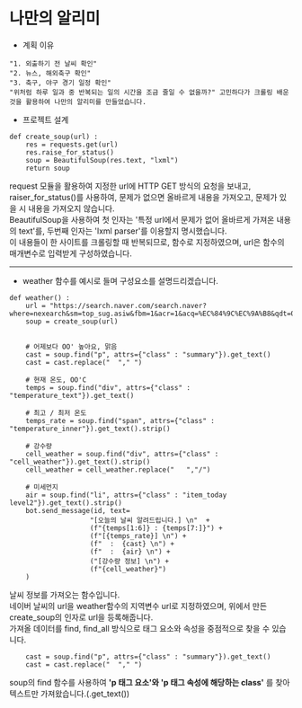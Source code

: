 # 나만의 알리미

- 계획 이유
```
"1. 외출하기 전 날씨 확인"
"2. 뉴스, 해외축구 확인"
"3. 축구, 야구 경기 일정 확인"
"위처럼 하루 일과 중 반복되는 일의 시간을 조금 줄일 수 없을까?" 고민하다가 크롤링 배운 것을 활용하여 나만의 알리미를 만들었습니다.
```
  
- 프로젝트 설계
```
def create_soup(url) :
    res = requests.get(url)
    res.raise_for_status()
    soup = BeautifulSoup(res.text, "lxml")
    return soup
```
request 모듈을 활용하여 지정한 url에 HTTP GET 방식의 요청을 보내고,    
raiser_for_status()를 사용하여, 문제가 없으면 올바르게 내용을 가져오고, 문제가 있을 시 내용을 가져오지 않습니다.   
BeautifulSoup을 사용하여 첫 인자는 '특정 url에서 문제가 없어 올바르게 가져온 내용의 text'를, 두번째 인자는 'lxml parser'를 이용할지 명시했습니다.   
이 내용들이 한 사이트를 크롤링할 때 반복되므로, 함수로 지정하였으며, url은 함수의 매개변수로 입력받게 구성하였습니다.    

<hr>

- weather 함수를 예시로 들며 구성요소를 설명드리겠습니다.   

```
def weather() :
    url = "https://search.naver.com/search.naver?where=nexearch&sm=top_sug.asiw&fbm=1&acr=1&acq=%EC%84%9C%EC%9A%B8&qdt=0&ie=utf8&acir=1&query=%EC%84%9C%EC%9A%B8+%EB%82%A0%EC%94%A8"
    soup = create_soup(url)
    
    
    # 어제보다 OO' 높아요, 맑음
    cast = soup.find("p", attrs={"class" : "summary"}).get_text()
    cast = cast.replace("  "," ")

    # 현재 온도, OO'C
    temps = soup.find("div", attrs={"class" : "temperature_text"}).get_text()

    # 최고 / 최저 온도
    temps_rate = soup.find("span", attrs={"class" : "temperature_inner"}).get_text().strip()

    # 강수량
    cell_weather = soup.find("div", attrs={"class" : "cell_weather"}).get_text().strip()
    cell_weather = cell_weather.replace("   ","/")

    # 미세먼지
    air = soup.find("li", attrs={"class" : "item_today level2"}).get_text().strip()
    bot.send_message(id, text=
                    "[오늘의 날씨 알려드립니다.] \n"  +
                    (f"{temps[1:6]} : {temps[7:]}") +
                    (f"[{temps_rate}] \n") +
                    (f"  :  {cast} \n") +
                    (f"  :  {air} \n") +
                    ("[강수량 정보] \n") +
                    (f"{cell_weather}")
    )
```
날씨 정보를 가져오는 함수입니다.  
네이버 날씨의 url을 weather함수의 지역변수 url로 지정하였으며, 위에서 만든 create_soup의 인자로 url을 등록해줍니다.   
가져올 데이터를 find, find_all 방식으로 태그 요소와 속성을 중점적으로 찾을 수 있습니다.

```
    cast = soup.find("p", attrs={"class" : "summary"}).get_text()
    cast = cast.replace("  "," ")
```
soup의 find 함수를 사용하여 **'p 태그 요소'와 'p 태그 속성에 해당하는 class'** 를 찾아 텍스트만 가져왔습니다.(.get_text()) 
